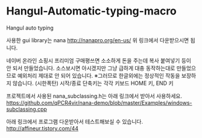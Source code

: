 # Hangul-Automatic-typing-macro
Hangul auto typing

사용한 gui library는 nana
http://nanapro.org/en-us/
위 링크에서 다운받으시면 됩니다.

네이버 온라인 쇼핑시 프리미엄 구매평쓰면 소소하게 돈을 주는데 복사 붙여넣기 등이 안 되서 만들었습니다.
소스보시면 아시겠지만 그냥 급하게 대충 동작하는대로 만들었으므로 예외처리 제대로 안 되어 있습니다.
※그러므로 한글외에는 정상적인 작동을 보장하지 않습니다. (시한폭탄)
시작/종료 단축키는 각각 키보드 HOME 키, END 키

프로젝트에서 사용된 nana_subclassing.h는 아래 링크에서 받아서 사용하세요.
https://github.com/qPCR4vir/nana-demo/blob/master/Examples/windows-subclassing.cpp

아래 링크에서 프로그램 다운받아서 테스트해보실 수 있습니다.
http://affineur.tistory.com/44
